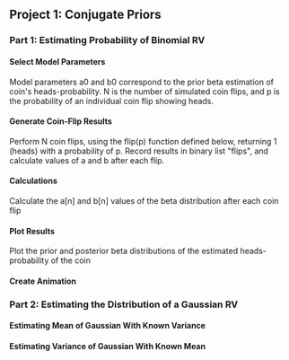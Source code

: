 ## Project 1: Conjugate Priors
### Part 1: Estimating Probability of Binomial RV
#### Select Model Parameters
Model parameters a0 and b0 correspond to the prior beta estimation of coin's heads-probability.
N is the number of simulated coin flips, and p is the probability of an individual coin flip showing heads.
#### Generate Coin-Flip Results
Perform N coin flips, using the flip(p) function defined below, returning 1 (heads) with a probability of p.
Record results in binary list "flips", and calculate values of a and b after each flip.
#### Calculations
Calculate the a[n] and b[n] values of the beta distribution after each coin flip
#### Plot Results
Plot the prior and posterior beta distributions of the estimated heads-probability of the coin
#### Create Animation
### Part 2: Estimating the Distribution of a Gaussian RV
#### Estimating Mean of Gaussian With Known Variance
#### Estimating Variance of Gaussian With Known Mean
